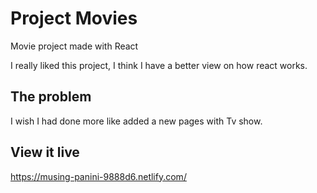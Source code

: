 # Project Movies

Movie project made with React 

I really liked this project, I think I have a better view on how react works.

## The problem

I wish I had done more like added a new pages with Tv show.

## View it live

https://musing-panini-9888d6.netlify.com/

